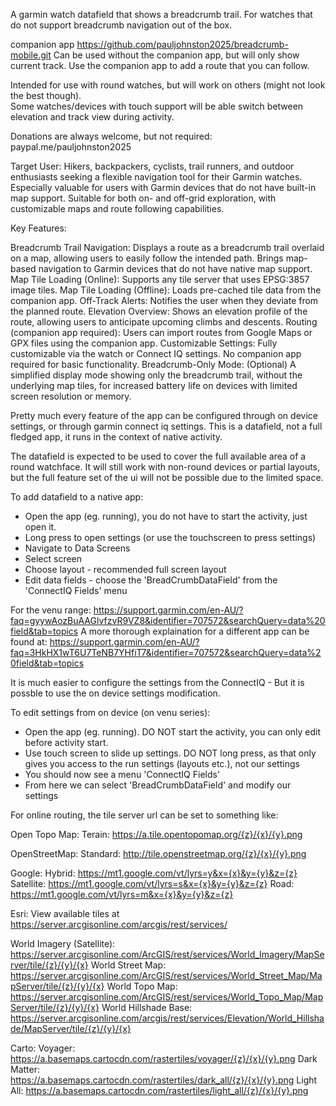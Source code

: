 A garmin watch datafield that shows a breadcrumb trail. For watches that do not support breadcrumb navigation out of the box.

companion app https://github.com/pauljohnston2025/breadcrumb-mobile.git
Can be used without the companion app, but will only show current track. 
Use the companion app to add a route that you can follow.

Intended for use with round watches, but will work on others (might not look the best though).  
Some watches/devices with touch support will be able switch between elevation and track view during activity.


Donations are always welcome, but not required: paypal.me/pauljohnston2025

Target User: Hikers, backpackers, cyclists, trail runners, and outdoor enthusiasts seeking a flexible navigation tool for their Garmin watches. Especially valuable for users with Garmin devices that do not have built-in map support. Suitable for both on- and off-grid exploration, with customizable maps and route following capabilities.

Key Features:

Breadcrumb Trail Navigation: Displays a route as a breadcrumb trail overlaid on a map, allowing users to easily follow the intended path. Brings map-based navigation to Garmin devices that do not have native map support.
Map Tile Loading (Online): Supports any tile server that uses EPSG:3857 image tiles.
Map Tile Loading (Offline): Loads pre-cached tile data from the companion app.
Off-Track Alerts: Notifies the user when they deviate from the planned route.
Elevation Overview: Shows an elevation profile of the route, allowing users to anticipate upcoming climbs and descents.
Routing (companion app required): Users can import routes from Google Maps or GPX files using the companion app.
Customizable Settings: Fully customizable via the watch or Connect IQ settings. No companion app required for basic functionality.
Breadcrumb-Only Mode: (Optional) A simplified display mode showing only the breadcrumb trail, without the underlying map tiles, for increased battery life on devices with limited screen resolution or memory.


Pretty much every feature of the app can be configured through on device settings, or through garmin connect iq settings. 
This is a datafield, not a full fledged app, it runs in the context of native activity.

The datafield is expected to be used to cover the full available area of a round watchface.
It will still work with non-round devices or partial layouts, but the full feature set of the ui will not be possible due to the limited space.

To add datafield to a native app:
* Open the app (eg. running), you do not have to start the activity, just open it.
* Long press to open settings (or use the touchscreen to press settings)
* Navigate to Data Screens
* Select screen
* Choose layout - recommended full screen layout
* Edit data fields - choose the 'BreadCrumbDataField' from the 'ConnectIQ Fields' menu

For the venu range: https://support.garmin.com/en-AU/?faq=gyywAozBuAAGlvfzvR9VZ8&identifier=707572&searchQuery=data%20field&tab=topics
A more thorough explaination for a different app can be found at: https://support.garmin.com/en-AU/?faq=3HkHX1wT6U7TeNB7YHfiT7&identifier=707572&searchQuery=data%20field&tab=topics

It is much easier to configure the settings from the ConnectIQ - But it is possble to use the on device settings modification.

To edit settings from on device (on venu series):
* Open the app (eg. running). DO NOT start the activity, you can only edit before activity start.
* Use touch screen to slide up settings. DO NOT long press, as that only gives you access to the run settings (layouts etc.), not our settings
* You should now see a menu 'ConnectIQ Fields'
* From here we can select 'BreadCrumbDataField' and modify our settings

For online routing, the tile server url can be set to something like:

Open Topo Map:
Terain: https://a.tile.opentopomap.org/{z}/{x}/{y}.png

OpenStreetMap: 
Standard: http://tile.openstreetmap.org/{z}/{x}/{y}.png

Google:
Hybrid: https://mt1.google.com/vt/lyrs=y&x={x}&y={y}&z={z}
Satellite: https://mt1.google.com/vt/lyrs=s&x={x}&y={y}&z={z}
Road: https://mt1.google.com/vt/lyrs=m&x={x}&y={y}&z={z}

Esri:
View available tiles at https://server.arcgisonline.com/arcgis/rest/services/

World Imagery (Satellite): https://server.arcgisonline.com/ArcGIS/rest/services/World_Imagery/MapServer/tile/{z}/{y}/{x}
World Street Map: https://server.arcgisonline.com/ArcGIS/rest/services/World_Street_Map/MapServer/tile/{z}/{y}/{x}
World Topo Map: https://server.arcgisonline.com/ArcGIS/rest/services/World_Topo_Map/MapServer/tile/{z}/{y}/{x}
World Hillshade Base: https://server.arcgisonline.com/arcgis/rest/services/Elevation/World_Hillshade/MapServer/tile/{z}/{y}/{x}

Carto:
Voyager: https://a.basemaps.cartocdn.com/rastertiles/voyager/{z}/{x}/{y}.png
Dark Matter: https://a.basemaps.cartocdn.com/rastertiles/dark_all/{z}/{x}/{y}.png
Light All: https://a.basemaps.cartocdn.com/rastertiles/light_all/{z}/{x}/{y}.png




